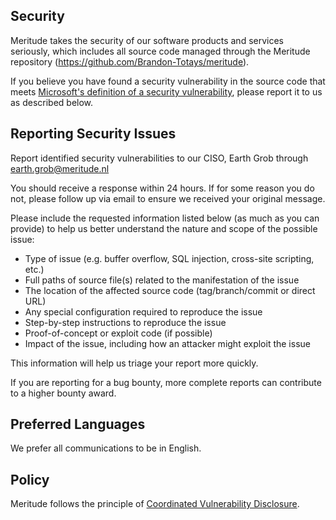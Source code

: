 <!-- BEGIN MERITUDE SECURITY.MD V0.0.3 BLOCK -->

## Security

Meritude takes the security of our software products and services seriously, which includes all source code managed through the Meritude repository (https://github.com/Brandon-Totays/meritude).

If you believe you have found a security vulnerability in the source code that meets [Microsoft's definition of a security vulnerability](https://docs.microsoft.com/en-us/previous-versions/tn-archive/cc751383(v=technet.10)), please report it to us as described below.

## Reporting Security Issues

Report identified security vulnerabilities to our CISO, Earth Grob through earth.grob@meritude.nl

You should receive a response within 24 hours. If for some reason you do not, please follow up via email to ensure we received your original message. 

Please include the requested information listed below (as much as you can provide) to help us better understand the nature and scope of the possible issue:

  * Type of issue (e.g. buffer overflow, SQL injection, cross-site scripting, etc.)
  * Full paths of source file(s) related to the manifestation of the issue
  * The location of the affected source code (tag/branch/commit or direct URL)
  * Any special configuration required to reproduce the issue
  * Step-by-step instructions to reproduce the issue
  * Proof-of-concept or exploit code (if possible)
  * Impact of the issue, including how an attacker might exploit the issue

This information will help us triage your report more quickly.

If you are reporting for a bug bounty, more complete reports can contribute to a higher bounty award.

## Preferred Languages

We prefer all communications to be in English.

## Policy

Meritude follows the principle of [Coordinated Vulnerability Disclosure](https://www.microsoft.com/en-us/msrc/cvd).

<!-- END MERITUDE SECURITY.MD BLOCK -->
